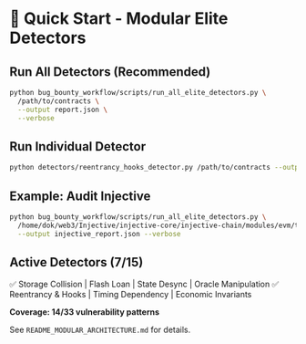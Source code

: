 # 🚀 Quick Start - Modular Elite Detectors

## Run All Detectors (Recommended)

```bash
python bug_bounty_workflow/scripts/run_all_elite_detectors.py \
  /path/to/contracts \
  --output report.json \
  --verbose
```

## Run Individual Detector

```bash
python detectors/reentrancy_hooks_detector.py /path/to/contracts --output results.json
```

## Example: Audit Injective

```bash
python bug_bounty_workflow/scripts/run_all_elite_detectors.py \
  /home/dok/web3/Injective/injective-core/injective-chain/modules/evm/tests/solidity \
  --output injective_report.json --verbose
```

## Active Detectors (7/15)

✅ Storage Collision | Flash Loan | State Desync | Oracle Manipulation
✅ Reentrancy & Hooks | Timing Dependency | Economic Invariants

**Coverage: 14/33 vulnerability patterns**

See `README_MODULAR_ARCHITECTURE.md` for details.
